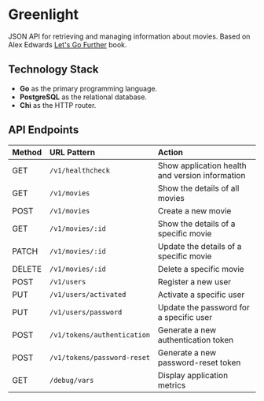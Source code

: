 # Greenlight
JSON API for retrieving and managing information about movies. Based on Alex Edwards [Let's Go Further](https://lets-go-further.alexedwards.net/) book.


## Technology Stack
* **Go** as the primary programming language.
* **PostgreSQL** as the relational database.
* **Chi** as the HTTP router.


## API Endpoints
| Method | URL Pattern | Action |
| :--- | :--- | :--- |
| GET | `/v1/healthcheck` | Show application health and version information |
| GET | `/v1/movies` | Show the details of all movies |
| POST | `/v1/movies` | Create a new movie |
| GET | `/v1/movies/:id` | Show the details of a specific movie |
| PATCH | `/v1/movies/:id` | Update the details of a specific movie |
| DELETE | `/v1/movies/:id` | Delete a specific movie |
| POST | `/v1/users` | Register a new user |
| PUT | `/v1/users/activated` | Activate a specific user |
| PUT | `/v1/users/password` | Update the password for a specific user |
| POST | `/v1/tokens/authentication` | Generate a new authentication token |
| POST | `/v1/tokens/password-reset` | Generate a new password-reset token |
| GET | `/debug/vars` | Display application metrics |



